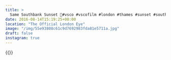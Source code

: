 ```yaml
---
title: >
  Same Southbank Sunset 🌇#vsco #vscofilm #london #thames #sunset #southbank #sky
date: 2016-08-14T15:19:25+00:00
location: "The Official London Eye"
image: "/img/55e93808c61c9d7692983fda81e5711a.jpg"
draft: false
instagram: true
---
```


{{<photo src="/img/55e93808c61c9d7692983fda81e5711a.jpg">}}
